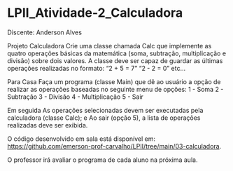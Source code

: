 # LPII_Atividade-2_Calculadora

Discente: Anderson Alves

Projeto Calculadora
Crie uma classe chamada Calc que implemente as quatro operações básicas da matemática (soma, subtração, multiplicação e divisão) sobre dois valores. A classe deve ser capaz de guardar as últimas operações realizadas no formato:
“2 + 5 = 7”
“2 - 2 = 0”
etc…

Para Casa
Faça um programa (classe Main) que dê ao usuário a opção de realizar as operações baseadas no seguinte menu de opções:
1 - Soma
2 - Subtração
3 - Divisão
4 - Multiplicação
5 - Sair

Em seguida
As operações selecionadas devem ser executadas pela calculadora (classe Calc); e
Ao sair (opção 5), a lista de operações realizadas deve ser exibida.

O código desenvolvido em sala está disponível em: https://github.com/emerson-prof-carvalho/LPII/tree/main/03-calculadora.

O professor irá avaliar o programa de cada aluno na próxima aula.
